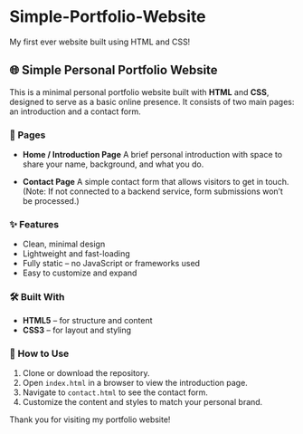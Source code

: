 # Simple-Portfolio-Website
My first ever website built using HTML and CSS!

## 🌐 Simple Personal Portfolio Website

This is a minimal personal portfolio website built with **HTML** and **CSS**, designed to serve as a basic online presence. It consists of two main pages: an introduction and a contact form.

### 📄 Pages

* **Home / Introduction Page**
  A brief personal introduction with space to share your name, background, and what you do.

* **Contact Page**
  A simple contact form that allows visitors to get in touch. (Note: If not connected to a backend service, form submissions won’t be processed.)

### ✨ Features

* Clean, minimal design
* Lightweight and fast-loading
* Fully static – no JavaScript or frameworks used
* Easy to customize and expand

### 🛠️ Built With

* **HTML5** – for structure and content
* **CSS3** – for layout and styling

### 🚀 How to Use

1. Clone or download the repository.
2. Open `index.html` in a browser to view the introduction page.
3. Navigate to `contact.html` to see the contact form.
4. Customize the content and styles to match your personal brand.

Thank you for visiting my portfolio website!
